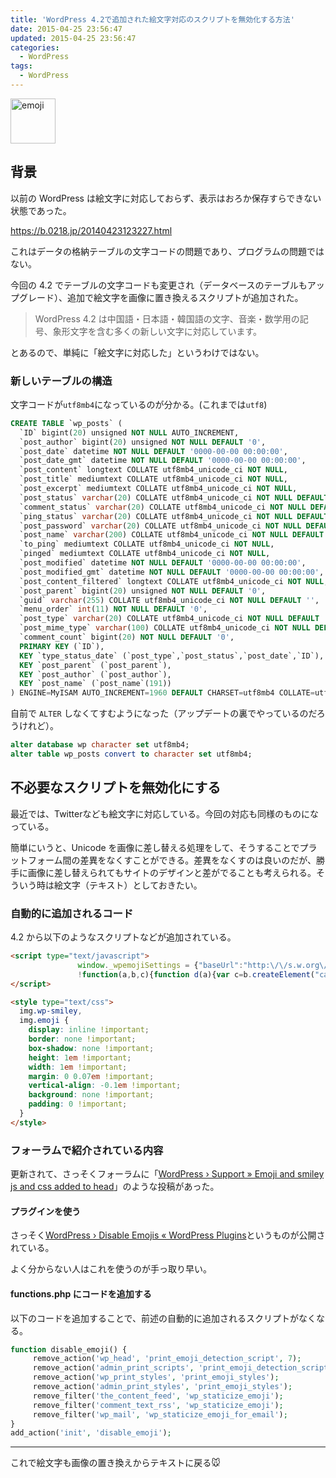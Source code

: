 ```yaml
---
title: 'WordPress 4.2で追加された絵文字対応のスクリプトを無効化する方法'
date: 2015-04-25 23:56:47
updated: 2015-04-25 23:56:47
categories:
  - WordPress
tags:
  - WordPress
---
```


<img alt="emoji" src="https://abs.twimg.com/emoji/v1/72x72/1f603.png" width="72" height="72">

## 背景

以前の WordPress は絵文字に対応しておらず、表示はおろか保存すらできない状態であった。

https://b.0218.jp/20140423123227.html

これはデータの格納テーブルの文字コードの問題であり、プログラムの問題ではない。

今回の 4.2 でテーブルの文字コードも変更され（データベースのテーブルもアップグレード）、追加で絵文字を画像に置き換えるスクリプトが追加された。

> WordPress 4.2 は中国語・日本語・韓国語の文字、音楽・数学用の記号、象形文字を含む多くの新しい文字に対応しています。

とあるので、単純に「絵文字に対応した」というわけではない。

### 新しいテーブルの構造

文字コードが`utf8mb4`になっているのが分かる。(これまでは`utf8`)

```sql
CREATE TABLE `wp_posts` (
  `ID` bigint(20) unsigned NOT NULL AUTO_INCREMENT,
  `post_author` bigint(20) unsigned NOT NULL DEFAULT '0',
  `post_date` datetime NOT NULL DEFAULT '0000-00-00 00:00:00',
  `post_date_gmt` datetime NOT NULL DEFAULT '0000-00-00 00:00:00',
  `post_content` longtext COLLATE utf8mb4_unicode_ci NOT NULL,
  `post_title` mediumtext COLLATE utf8mb4_unicode_ci NOT NULL,
  `post_excerpt` mediumtext COLLATE utf8mb4_unicode_ci NOT NULL,
  `post_status` varchar(20) COLLATE utf8mb4_unicode_ci NOT NULL DEFAULT 'publish',
  `comment_status` varchar(20) COLLATE utf8mb4_unicode_ci NOT NULL DEFAULT 'open',
  `ping_status` varchar(20) COLLATE utf8mb4_unicode_ci NOT NULL DEFAULT 'open',
  `post_password` varchar(20) COLLATE utf8mb4_unicode_ci NOT NULL DEFAULT '',
  `post_name` varchar(200) COLLATE utf8mb4_unicode_ci NOT NULL DEFAULT '',
  `to_ping` mediumtext COLLATE utf8mb4_unicode_ci NOT NULL,
  `pinged` mediumtext COLLATE utf8mb4_unicode_ci NOT NULL,
  `post_modified` datetime NOT NULL DEFAULT '0000-00-00 00:00:00',
  `post_modified_gmt` datetime NOT NULL DEFAULT '0000-00-00 00:00:00',
  `post_content_filtered` longtext COLLATE utf8mb4_unicode_ci NOT NULL,
  `post_parent` bigint(20) unsigned NOT NULL DEFAULT '0',
  `guid` varchar(255) COLLATE utf8mb4_unicode_ci NOT NULL DEFAULT '',
  `menu_order` int(11) NOT NULL DEFAULT '0',
  `post_type` varchar(20) COLLATE utf8mb4_unicode_ci NOT NULL DEFAULT 'post',
  `post_mime_type` varchar(100) COLLATE utf8mb4_unicode_ci NOT NULL DEFAULT '',
  `comment_count` bigint(20) NOT NULL DEFAULT '0',
  PRIMARY KEY (`ID`),
  KEY `type_status_date` (`post_type`,`post_status`,`post_date`,`ID`),
  KEY `post_parent` (`post_parent`),
  KEY `post_author` (`post_author`),
  KEY `post_name` (`post_name`(191))
) ENGINE=MyISAM AUTO_INCREMENT=1960 DEFAULT CHARSET=utf8mb4 COLLATE=utf8mb4_unicode_ci
```

自前で `ALTER` しなくてすむようになった（アップデートの裏でやっているのだろうけれど）。

```sql
alter database wp character set utf8mb4;
alter table wp_posts convert to character set utf8mb4;
```

## 不必要なスクリプトを無効化にする

最近では、Twitterなども絵文字に対応している。今回の対応も同様のものになっている。

簡単にいうと、Unicode を画像に差し替える処理をして、そうすることでプラットフォーム間の差異をなくすことができる。差異をなくすのは良いのだが、勝手に画像に差し替えられてもサイトのデザインと差がでることも考えられる。そういう時は絵文字（テキスト）としておきたい。

### 自動的に追加されるコード

4.2 から以下のようなスクリプトなどが追加されている。

<!-- prettier-ignore -->
```html
<script type="text/javascript">
               window._wpemojiSettings = {"baseUrl":"http:\/\/s.w.org\/images\/core\/emoji\/72x72\/","ext":".png","source":{"concatemoji":"http:\/\/www.mysite.com\/wp\/wp-includes\/js\/wp-emoji-release.min.js?ver=4.2"}};
               !function(a,b,c){function d(a){var c=b.createElement("canvas"),d=c.getContext&&c.getContext("2d");return d&&d.fillText?(d.textBaseline="top",d.font="600 32px Arial","flag"===a?(d.fillText(String.fromCharCode(55356,56812,55356,56807),0,0),c.toDataURL().length>3e3):(d.fillText(String.fromCharCode(55357,56835),0,0),0!==d.getImageData(16,16,1,1).data[0])):!1}function e(a){var c=b.createElement("script");c.src=a,c.type="text/javascript",b.getElementsByTagName("head")[0].appendChild(c)}var f;c.supports={simple:d("simple"),flag:d("flag")},c.supports.simple&&c.supports.flag||(f=c.source||{},f.concatemoji?e(f.concatemoji):f.wpemoji&&f.twemoji&&(e(f.twemoji),e(f.wpemoji)))}(window,document,window._wpemojiSettings);
</script>

<style type="text/css">
  img.wp-smiley,
  img.emoji {
    display: inline !important;
    border: none !important;
    box-shadow: none !important;
    height: 1em !important;
    width: 1em !important;
    margin: 0 0.07em !important;
    vertical-align: -0.1em !important;
    background: none !important;
    padding: 0 !important;
  }
</style>
```

### フォーラムで紹介されている内容

更新されて、さっそくフォーラムに「[WordPress › Support » Emoji and smiley js and css added to head](https://wordpress.org/support/topic/emoji-and-smiley-js-and-css-added-to-head)」のような投稿があった。

#### プラグインを使う

さっそく[WordPress › Disable Emojis « WordPress Plugins](https://wordpress.org/plugins/disable-emojis/)というものが公開されている。

よく分からない人はこれを使うのが手っ取り早い。

#### functions.php にコードを追加する

以下のコードを追加することで、前述の自動的に追加されるスクリプトがなくなる。

```php
function disable_emoji() {
     remove_action('wp_head', 'print_emoji_detection_script', 7);
     remove_action('admin_print_scripts', 'print_emoji_detection_script');
     remove_action('wp_print_styles', 'print_emoji_styles');
     remove_action('admin_print_styles', 'print_emoji_styles');
     remove_filter('the_content_feed', 'wp_staticize_emoji');
     remove_filter('comment_text_rss', 'wp_staticize_emoji');
     remove_filter('wp_mail', 'wp_staticize_emoji_for_email');
}
add_action('init', 'disable_emoji');
```

---

これで絵文字も画像の置き換えからテキストに戻る&#x1f42d;
